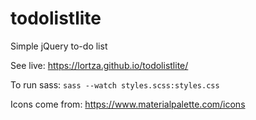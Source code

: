 # todolistlite
Simple jQuery to-do list

See live: https://lortza.github.io/todolistlite/

To run sass:
`sass --watch styles.scss:styles.css`

Icons come from: https://www.materialpalette.com/icons